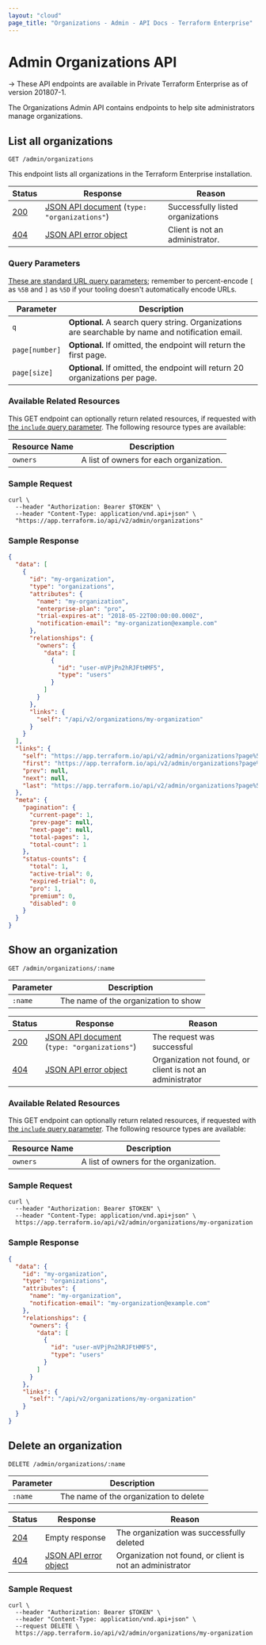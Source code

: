 ```yaml
---
layout: "cloud"
page_title: "Organizations - Admin - API Docs - Terraform Enterprise"
---
```


[200]: https://developer.mozilla.org/en-US/docs/Web/HTTP/Status/200
[201]: https://developer.mozilla.org/en-US/docs/Web/HTTP/Status/201
[202]: https://developer.mozilla.org/en-US/docs/Web/HTTP/Status/202
[204]: https://developer.mozilla.org/en-US/docs/Web/HTTP/Status/204
[400]: https://developer.mozilla.org/en-US/docs/Web/HTTP/Status/400
[401]: https://developer.mozilla.org/en-US/docs/Web/HTTP/Status/401
[403]: https://developer.mozilla.org/en-US/docs/Web/HTTP/Status/403
[404]: https://developer.mozilla.org/en-US/docs/Web/HTTP/Status/404
[409]: https://developer.mozilla.org/en-US/docs/Web/HTTP/Status/409
[412]: https://developer.mozilla.org/en-US/docs/Web/HTTP/Status/412
[422]: https://developer.mozilla.org/en-US/docs/Web/HTTP/Status/422
[429]: https://developer.mozilla.org/en-US/docs/Web/HTTP/Status/429
[500]: https://developer.mozilla.org/en-US/docs/Web/HTTP/Status/500
[504]: https://developer.mozilla.org/en-US/docs/Web/HTTP/Status/504
[JSON API document]: /docs/enterprise/api/index.html#json-api-documents
[JSON API error object]: http://jsonapi.org/format/#error-objects

# Admin Organizations API

-> These API endpoints are available in Private Terraform Enterprise as of version 201807-1.

The Organizations Admin API contains endpoints to help site administrators manage organizations.

## List all organizations

`GET /admin/organizations`

This endpoint lists all organizations in the Terraform Enterprise installation.

Status  | Response                                        | Reason
--------|-------------------------------------------------|----------
[200][] | [JSON API document][] (`type: "organizations"`) | Successfully listed organizations
[404][] | [JSON API error object][]                       | Client is not an administrator.


### Query Parameters

[These are standard URL query parameters](../index.html#query-parameters); remember to percent-encode `[` as `%5B` and `]` as `%5D` if your tooling doesn't automatically encode URLs.

Parameter           | Description
--------------------|------------
`q`                 | **Optional.** A search query string. Organizations are searchable by name and notification email.
`page[number]`      | **Optional.** If omitted, the endpoint will return the first page.
`page[size]`        | **Optional.** If omitted, the endpoint will return 20 organizations per page.

### Available Related Resources

This GET endpoint can optionally return related resources, if requested with [the `include` query parameter](../index.html#inclusion-of-related-resources). The following resource types are available:

Resource Name | Description
--------------|------------
`owners`      | A list of owners for each organization.

### Sample Request

```shell
curl \
  --header "Authorization: Bearer $TOKEN" \
  --header "Content-Type: application/vnd.api+json" \
  "https://app.terraform.io/api/v2/admin/organizations"
```

### Sample Response

```json
{
  "data": [
    {
      "id": "my-organization",
      "type": "organizations",
      "attributes": {
        "name": "my-organization",
        "enterprise-plan": "pro",
        "trial-expires-at": "2018-05-22T00:00:00.000Z",
        "notification-email": "my-organization@example.com"
      },
      "relationships": {
        "owners": {
          "data": [
            {
              "id": "user-mVPjPn2hRJFtHMF5",
              "type": "users"
            }
          ]
        }
      },
      "links": {
        "self": "/api/v2/organizations/my-organization"
      }
    }
  ],
  "links": {
    "self": "https://app.terraform.io/api/v2/admin/organizations?page%5Bnumber%5D=1&page%5Bsize%5D=20",
    "first": "https://app.terraform.io/api/v2/admin/organizations?page%5Bnumber%5D=1&page%5Bsize%5D=20",
    "prev": null,
    "next": null,
    "last": "https://app.terraform.io/api/v2/admin/organizations?page%5Bnumber%5D=1&page%5Bsize%5D=20"
  },
  "meta": {
    "pagination": {
      "current-page": 1,
      "prev-page": null,
      "next-page": null,
      "total-pages": 1,
      "total-count": 1
    },
    "status-counts": {
      "total": 1,
      "active-trial": 0,
      "expired-trial": 0,
      "pro": 1,
      "premium": 0,
      "disabled": 0
    }
  }
}
```

## Show an organization

`GET /admin/organizations/:name`

Parameter  | Description
-----------|------------
`:name`    | The name of the organization to show

Status  | Response                                        | Reason
--------|-------------------------------------------------|----------
[200][] | [JSON API document][] (`type: "organizations"`) | The request was successful
[404][] | [JSON API error object][]                       | Organization not found, or client is not an administrator


### Available Related Resources

This GET endpoint can optionally return related resources, if requested with [the `include` query parameter](../index.html#inclusion-of-related-resources). The following resource types are available:

Resource Name | Description
--------------|------------
`owners`      | A list of owners for the organization.

### Sample Request

```shell
curl \
  --header "Authorization: Bearer $TOKEN" \
  --header "Content-Type: application/vnd.api+json" \
  https://app.terraform.io/api/v2/admin/organizations/my-organization
```

### Sample Response

```json
{
  "data": {
    "id": "my-organization",
    "type": "organizations",
    "attributes": {
      "name": "my-organization",
      "notification-email": "my-organization@example.com"
    },
    "relationships": {
      "owners": {
        "data": [
          {
            "id": "user-mVPjPn2hRJFtHMF5",
            "type": "users"
          }
        ]
      }
    },
    "links": {
      "self": "/api/v2/organizations/my-organization"
    }
  }
}
```

## Delete an organization

`DELETE /admin/organizations/:name`

Parameter  | Description
-----------|------------
`:name`    | The name of the organization to delete

Status  | Response                  | Reason
--------|---------------------------|----------
[204][] | Empty response            | The organization was successfully deleted
[404][] | [JSON API error object][] | Organization not found, or client is not an administrator


### Sample Request

```shell
curl \
  --header "Authorization: Bearer $TOKEN" \
  --header "Content-Type: application/vnd.api+json" \
  --request DELETE \
  https://app.terraform.io/api/v2/admin/organizations/my-organization
```
